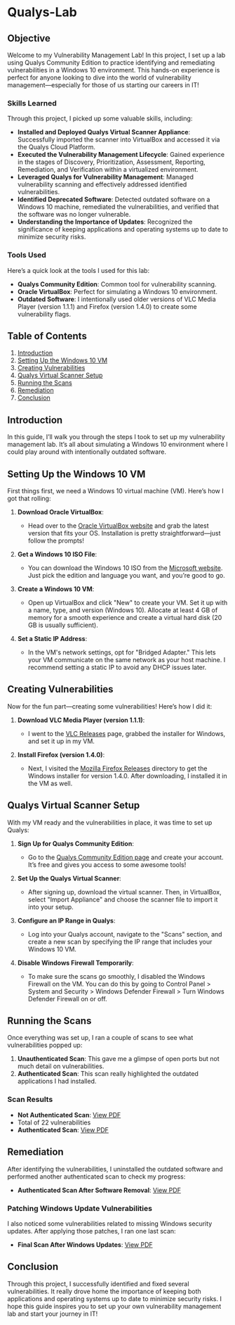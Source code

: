 # Qualys-Lab

## Objective

Welcome to my Vulnerability Management Lab! In this project, I set up a lab using Qualys Community Edition to practice identifying and remediating vulnerabilities in a Windows 10 environment. This hands-on experience is perfect for anyone looking to dive into the world of vulnerability management—especially for those of us starting our careers in IT!

### Skills Learned

Through this project, I picked up some valuable skills, including:

- **Installed and Deployed Qualys Virtual Scanner Appliance**: Successfully imported the scanner into VirtualBox and accessed it via the Qualys Cloud Platform.
- **Executed the Vulnerability Management Lifecycle**: Gained experience in the stages of Discovery, Prioritization, Assessment, Reporting, Remediation, and Verification within a virtualized environment.
- **Leveraged Qualys for Vulnerability Management**: Managed vulnerability scanning and effectively addressed identified vulnerabilities.
- **Identified Deprecated Software**: Detected outdated software on a Windows 10 machine, remediated the vulnerabilities, and verified that the software was no longer vulnerable.
- **Understanding the Importance of Updates**: Recognized the significance of keeping applications and operating systems up to date to minimize security risks.

### Tools Used

Here’s a quick look at the tools I used for this lab:

- **Qualys Community Edition**: Common tool for vulnerability scanning.
- **Oracle VirtualBox**: Perfect for simulating a Windows 10 environment.
- **Outdated Software**: I intentionally used older versions of VLC Media Player (version 1.1.1) and Firefox (version 1.4.0) to create some vulnerability flags.

## Table of Contents

1. [Introduction](#introduction)
2. [Setting Up the Windows 10 VM](#setting-up-the-windows-10-vm)
3. [Creating Vulnerabilities](#creating-vulnerabilities)
4. [Qualys Virtual Scanner Setup](#qualys-virtual-scanner-setup)
5. [Running the Scans](#running-the-scans)
6. [Remediation](#remediation)
7. [Conclusion](#conclusion)

## Introduction

In this guide, I’ll walk you through the steps I took to set up my vulnerability management lab. It’s all about simulating a Windows 10 environment where I could play around with intentionally outdated software.

## Setting Up the Windows 10 VM

First things first, we need a Windows 10 virtual machine (VM). Here’s how I got that rolling:

1. **Download Oracle VirtualBox**:
   - Head over to the [Oracle VirtualBox website](https://www.virtualbox.org/) and grab the latest version that fits your OS. Installation is pretty straightforward—just follow the prompts!

2. **Get a Windows 10 ISO File**:
   - You can download the Windows 10 ISO from the [Microsoft website](https://www.microsoft.com/en-us/software-download/windows10). Just pick the edition and language you want, and you’re good to go.

3. **Create a Windows 10 VM**:
   - Open up VirtualBox and click "New" to create your VM. Set it up with a name, type, and version (Windows 10). Allocate at least 4 GB of memory for a smooth experience and create a virtual hard disk (20 GB is usually sufficient).

4. **Set a Static IP Address**:
   - In the VM's network settings, opt for "Bridged Adapter." This lets your VM communicate on the same network as your host machine. I recommend setting a static IP to avoid any DHCP issues later.

## Creating Vulnerabilities

Now for the fun part—creating some vulnerabilities! Here’s how I did it:

1. **Download VLC Media Player (version 1.1.1)**:
   - I went to the [VLC Releases](https://download.videolan.org/pub/videolan/vlc/1.1.1/) page, grabbed the installer for Windows, and set it up in my VM.

2. **Install Firefox (version 1.4.0)**:
   - Next, I visited the [Mozilla Firefox Releases](https://ftp.mozilla.org/pub/firefox/releases/1.0.4/) directory to get the Windows installer for version 1.4.0. After downloading, I installed it in the VM as well.

## Qualys Virtual Scanner Setup

With my VM ready and the vulnerabilities in place, it was time to set up Qualys:

1. **Sign Up for Qualys Community Edition**:
   - Go to the [Qualys Community Edition page](https://www.qualys.com/community-edition/) and create your account. It’s free and gives you access to some awesome tools!

2. **Set Up the Qualys Virtual Scanner**:
   - After signing up, download the virtual scanner. Then, in VirtualBox, select "Import Appliance" and choose the scanner file to import it into your setup.

3. **Configure an IP Range in Qualys**:
   - Log into your Qualys account, navigate to the "Scans" section, and create a new scan by specifying the IP range that includes your Windows 10 VM.

4. **Disable Windows Firewall Temporarily**:
   - To make sure the scans go smoothly, I disabled the Windows Firewall on the VM. You can do this by going to Control Panel > System and Security > Windows Defender Firewall > Turn Windows Defender Firewall on or off.

## Running the Scans

Once everything was set up, I ran a couple of scans to see what vulnerabilities popped up:

1. **Unauthenticated Scan**: This gave me a glimpse of open ports but not much detail on vulnerabilities.
2. **Authenticated Scan**: This scan really highlighted the outdated applications I had installed.

### Scan Results

- **Not Authenticated Scan**: [View PDF](https://github.com/Jacob-Brown-950/Qualys-Lab/raw/main/Regular%20Scan%20(Not%20Authenticated).pdf)
- Total of 22 vulnerabilities
- **Authenticated Scan**: [View PDF](https://github.com/Jacob-Brown-950/Qualys-Lab/raw/main/Authenticated%20Scan.pdf)

## Remediation

After identifying the vulnerabilities, I uninstalled the outdated software and performed another authenticated scan to check my progress:

- **Authenticated Scan After Software Removal**: [View PDF](https://github.com/Jacob-Brown-950/Qualys-Lab/raw/main/Authenticated%20Scan%20After%20Removing%20Outdated%20Software.pdf)

### Patching Windows Update Vulnerabilities

I also noticed some vulnerabilities related to missing Windows security updates. After applying those patches, I ran one last scan:

- **Final Scan After Windows Updates**: [View PDF](https://github.com/Jacob-Brown-950/Qualys-Lab/raw/main/Authenticated%20Scan%20After%20Updates.pdf)

## Conclusion

Through this project, I successfully identified and fixed several vulnerabilities. It really drove home the importance of keeping both applications and operating systems up to date to minimize security risks. I hope this guide inspires you to set up your own vulnerability management lab and start your journey in IT!
